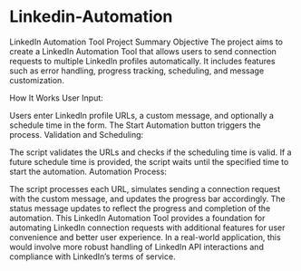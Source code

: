 # Linkedin-Automation
LinkedIn Automation Tool Project Summary
Objective
The project aims to create a LinkedIn Automation Tool that allows users to send connection requests to multiple LinkedIn profiles automatically. It includes features such as error handling, progress tracking, scheduling, and message customization.

How It Works
User Input:

Users enter LinkedIn profile URLs, a custom message, and optionally a schedule time in the form.
The Start Automation button triggers the process.
Validation and Scheduling:

The script validates the URLs and checks if the scheduling time is valid.
If a future schedule time is provided, the script waits until the specified time to start the automation.
Automation Process:

The script processes each URL, simulates sending a connection request with the custom message, and updates the progress bar accordingly.
The status message updates to reflect the progress and completion of the automation.
This LinkedIn Automation Tool provides a foundation for automating LinkedIn connection requests with additional features for user convenience and better user experience. In a real-world application, this would involve more robust handling of LinkedIn API interactions and compliance with LinkedIn’s terms of service.
